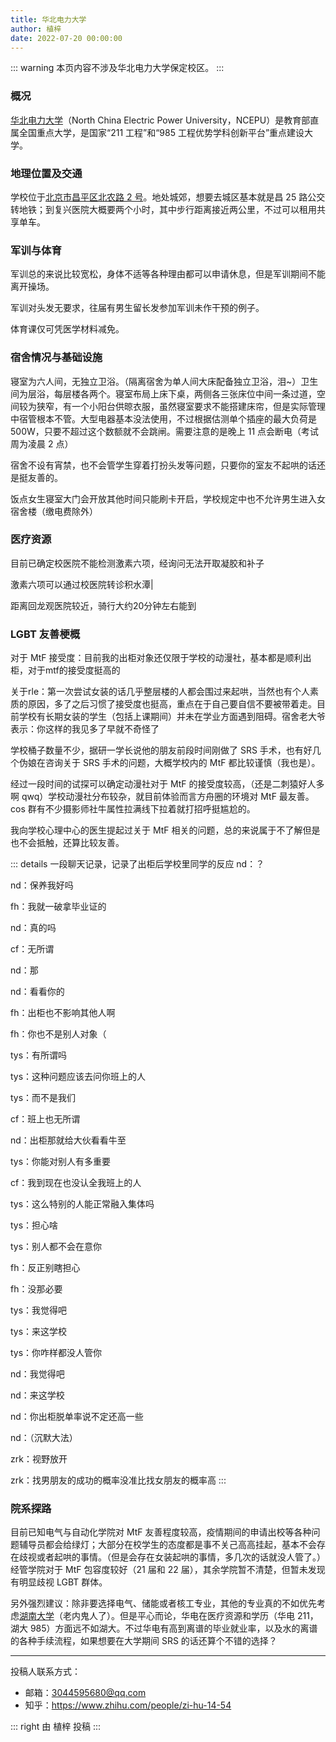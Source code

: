 ```yaml
---
title: 华北电力大学
author: 植梓
date: 2022-07-20 00:00:00
---
```


::: warning
本页内容不涉及华北电力大学保定校区。
:::

### 概况

[华北电力大学](https://www.ncepu.edu.cn)（North China Electric Power University，NCEPU）是教育部直属全国重点大学，是国家“211 工程”和“985 工程优势学科创新平台”重点建设大学。

### 地理位置及交通

学校位于[北京市昌平区北农路 2 号](https://amap.com/place/B000A07C0B)。地处城郊，想要去城区基本就是昌 25 路公交转地铁；到复兴医院大概要两个小时，其中步行距离接近两公里，不过可以租用共享单车。

### 军训与体育

军训总的来说比较宽松，身体不适等各种理由都可以申请休息，但是军训期间不能离开操场。

军训对头发无要求，往届有男生留长发参加军训未作干预的例子。

体育课仅可凭医学材料减免。

### 宿舍情况与基础设施

寝室为六人间，无独立卫浴。（隔离宿舍为单人间大床配备独立卫浴，泪~）卫生间为层浴，每层楼各两个。寝室布局上床下桌，两侧各三张床位中间一条过道，空间较为狭窄，有一个小阳台供晾衣服，虽然寝室要求不能搭建床帘，但是实际管理中宿管根本不管。大型电器基本没法使用，不过根据估测单个插座的最大负荷是 500W，只要不超过这个数额就不会跳闸。需要注意的是晚上 11 点会断电（考试周为凌晨 2 点）

宿舍不设有宵禁，也不会管学生穿着打扮头发等问题，只要你的室友不起哄的话还是挺友善的。

饭点女生寝室大门会开放其他时间只能刷卡开启，学校规定中也不允许男生进入女宿舍楼（缴电费除外）

### 医疗资源

目前已确定校医院不能检测激素六项，经询问无法开取凝胶和补子

激素六项可以通过校医院转诊积水潭|

距离回龙观医院较近，骑行大约20分钟左右能到

### LGBT 友善梗概

对于 MtF 接受度：目前我的出柜对象还仅限于学校的动漫社，基本都是顺利出柜，对于mtf的接受度挺高的

关于rle：第一次尝试女装的话几乎整层楼的人都会围过来起哄，当然也有个人素质的原因，多了之后习惯了接受度也挺高，重点在于自己要自信不要被带着走。目前学校有长期女装的学生（包括上课期间）并未在学业方面遇到阻碍。宿舍老大爷表示：你这样的我见多了早就不奇怪了

学校桶子数量不少，据研一学长说他的朋友前段时间刚做了 SRS 手术，也有好几个伪娘在咨询关于 SRS 手术的问题，大概学校内的 MtF 都比较谨慎（我也是）。

经过一段时间的试探可以确定动漫社对于 MtF 的接受度较高，（还是二刺猿好人多啊 qwq）学校动漫社分布较杂，就目前体验而言方舟圈的环境对 MtF 最友善。cos 群有不少摄影师社牛属性拉满线下拉着就打招呼挺尴尬的。

我向学校心理中心的医生提起过关于 MtF 相关的问题，总的来说属于不了解但是也不会抵触，还算比较友善。

::: details 一段聊天记录，记录了出柜后学校里同学的反应
nd：？

nd：保养我好吗

fh：我就一破拿毕业证的

nd：真的吗

cf：无所谓

nd：那

nd：看看你的

fh：出柜也不影响其他人啊

fh：你也不是别人对象（

tys：有所谓吗

tys：这种问题应该去问你班上的人

tys：而不是我们

cf：班上也无所谓

nd：出柜那就给大伙看看牛至

tys：你能对别人有多重要

cf：我到现在也没认全我班上的人

tys：这么特别的人能正常融入集体吗

tys：担心啥

tys：别人都不会在意你

fh：反正别瞎担心

fh：没那必要

tys：我觉得吧

tys：来这学校

tys：你咋样都没人管你

nd：我觉得吧

nd：来这学校

nd：你出柜脱单率说不定还高一些

nd：（沉默大法）

zrk：视野放开

zrk：找男朋友的成功的概率没准比找女朋友的概率高
:::

### 院系探路

目前已知电气与自动化学院对 MtF 友善程度较高，疫情期间的申请出校等各种问题辅导员都会给绿灯；大部分在校学生的态度都是事不关己高高挂起，基本不会存在歧视或者起哄的事情。（但是会存在女装起哄的事情，多几次的话就没人管了。）经管学院对于 MtF 包容度较好（21 届和 22 届），其余学院暂不清楚，但暂未发现有明显歧视 LGBT 群体。

另外强烈建议：除非要选择电气、储能或者核工专业，其他的专业真的不如优先考虑[湖南大学](HNU.html)（老内鬼人了）。但是平心而论，华电在医疗资源和学历（华电 211，湖大 985）方面远不如湖大。不过华电有高到离谱的毕业就业率，以及水的离谱的各种手续流程，如果想要在大学期间 SRS 的话还算个不错的选择？

---

投稿人联系方式：

- 邮箱：<3044595680@qq.com>
- 知乎：<https://www.zhihu.com/people/zi-hu-14-54>

::: right
由 植梓 投稿
:::
